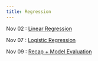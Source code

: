 ```yaml
---
title: Regression
---
```


Nov 02
: [Linear Regression](#)

Nov 07
: [Logistic Regression](#)

Nov 09
: [Recap + Model Evaluation](#)
